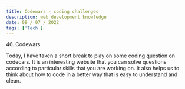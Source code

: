 ```yaml
---
title: Codewars - coding challenges
description: web development knowledge
date: 09 / 07 / 2022
tags: ['Tech']
---
```


<p>46. Codewars </p>

<p> Today, I have taken a short break to play on some coding question on codecars. It is an interesting website that you can solve questions according to particular skills that you are working on. It also helps us to think about how to code in a better way that is easy to understand and clean.
</p>
